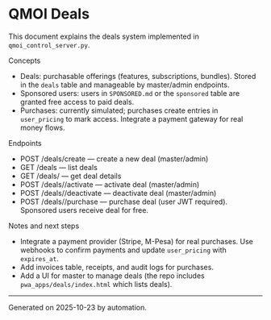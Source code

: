 # QMOI Deals

This document explains the deals system implemented in `qmoi_control_server.py`.

Concepts
- Deals: purchasable offerings (features, subscriptions, bundles). Stored in the `deals` table and manageable by master/admin endpoints.
- Sponsored users: users in `SPONSORED.md` or the `sponsored` table are granted free access to paid deals.
- Purchases: currently simulated; purchases create entries in `user_pricing` to mark access. Integrate a payment gateway for real money flows.

Endpoints
- POST /deals/create — create a new deal (master/admin)
- GET  /deals — list deals
- GET  /deals/<id> — get deal details
- POST /deals/<id>/activate — activate deal (master/admin)
- POST /deals/<id>/deactivate — deactivate deal (master/admin)
- POST /deals/<id>/purchase — purchase deal (user JWT required). Sponsored users receive deal for free.

Notes and next steps
- Integrate a payment provider (Stripe, M-Pesa) for real purchases. Use webhooks to confirm payments and update `user_pricing` with `expires_at`.
- Add invoices table, receipts, and audit logs for purchases.
- Add a UI for master to manage deals (the repo includes `pwa_apps/deals/index.html` which lists deals).

***
Generated on 2025-10-23 by automation.

